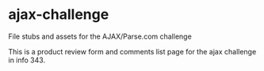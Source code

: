 ajax-challenge
==============

File stubs and assets for the AJAX/Parse.com challenge

This is a product review form and comments list page for the ajax challenge in info 343. 